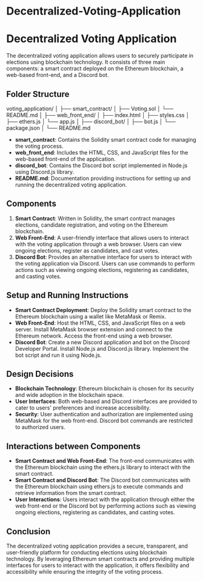 # Decentralized-Voting-Application
# Decentralized Voting Application

The decentralized voting application allows users to securely participate in elections using blockchain technology. It consists of three main components: a smart contract deployed on the Ethereum blockchain, a web-based front-end, and a Discord bot.

## Folder Structure

voting_application/
│
├── smart_contract/
│ ├── Voting.sol
│ └── README.md
│
├── web_front_end/
│ ├── index.html
│ ├── styles.css
│ ├── ethers.js
│ └── app.js
│
├── discord_bot/
│ ├── bot.js
│ └── package.json
│
└── README.md


- **smart_contract**: Contains the Solidity smart contract code for managing the voting process.
- **web_front_end**: Includes the HTML, CSS, and JavaScript files for the web-based front-end of the application.
- **discord_bot**: Contains the Discord bot script implemented in Node.js using Discord.js library.
- **README.md**: Documentation providing instructions for setting up and running the decentralized voting application.

## Components

1. **Smart Contract**: Written in Solidity, the smart contract manages elections, candidate registration, and voting on the Ethereum blockchain.
2. **Web Front-End**: A user-friendly interface that allows users to interact with the voting application through a web browser. Users can view ongoing elections, register as candidates, and cast votes.
3. **Discord Bot**: Provides an alternative interface for users to interact with the voting application via Discord. Users can use commands to perform actions such as viewing ongoing elections, registering as candidates, and casting votes.

## Setup and Running Instructions

- **Smart Contract Deployment**: Deploy the Solidity smart contract to the Ethereum blockchain using a wallet like MetaMask or Remix.
- **Web Front-End**: Host the HTML, CSS, and JavaScript files on a web server. Install MetaMask browser extension and connect to the Ethereum network. Access the front-end using a web browser.
- **Discord Bot**: Create a new Discord application and bot on the Discord Developer Portal. Install Node.js and Discord.js library. Implement the bot script and run it using Node.js.

## Design Decisions

- **Blockchain Technology**: Ethereum blockchain is chosen for its security and wide adoption in the blockchain space.
- **User Interfaces**: Both web-based and Discord interfaces are provided to cater to users' preferences and increase accessibility.
- **Security**: User authentication and authorization are implemented using MetaMask for the web front-end. Discord bot commands are restricted to authorized users.

## Interactions between Components

- **Smart Contract and Web Front-End**: The front-end communicates with the Ethereum blockchain using the ethers.js library to interact with the smart contract.
- **Smart Contract and Discord Bot**: The Discord bot communicates with the Ethereum blockchain using ethers.js to execute commands and retrieve information from the smart contract.
- **User Interactions**: Users interact with the application through either the web front-end or the Discord bot by performing actions such as viewing ongoing elections, registering as candidates, and casting votes.

## Conclusion

The decentralized voting application provides a secure, transparent, and user-friendly platform for conducting elections using blockchain technology. By leveraging Ethereum smart contracts and providing multiple interfaces for users to interact with the application, it offers flexibility and accessibility while ensuring the integrity of the voting process.

